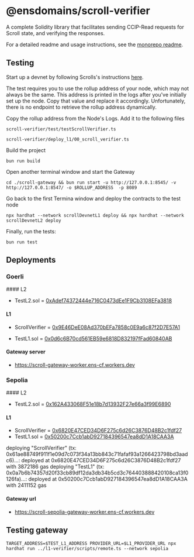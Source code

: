 # @ensdomains/scroll-verifier

A complete Solidity library that facilitates sending CCIP-Read requests for Scroll state, and verifying the responses.

For a detailed readme and usage instructions, see the [monorepo readme](https://github.com/ensdomains/evmgateway/tree/main).

## Testing

Start up a devnet by following Scrolls's instructions [here](https://docs.scroll.io/node-running/how-tos/local-dev-node).

The test requires you to use the rollup address of your node, which may not always be the same. This address is printed in the logs after you've initially set up the node. Copy that value and replace it accordingly. Unfortunately, there is no endpoint to retrieve the rollup address dynamically.

Copy the rollup address from the Node's Logs. Add it to the following files

```
scroll-verifier/test/testScrollVerifier.ts
```

```
scroll-verifier/deploy_l1/00_scroll_verifier.ts
```

Build the project

```
bun run build
```

Open another terminal window and start the Gateway

```
cd ./scroll-gateway && bun run start -u http://127.0.0.1:8545/ -v http://127.0.0.1:8547/ -o $ROLLUP_ADDRESS  -p 8089
```

Go back to the first Termina window and deploy the contracts to the test node

```
npx hardhat --network scrollDevnetL1 deploy && npx hardhat --network scrollDevnetL2 deploy
```

Finally, run the tests:

```
bun run test
```

## Deployments

### Goerli

#### L2

- TestL2.sol = [0xAdef74372444e716C0473dEe1F9Cb3108EFa3818](https://goerli.scrollscan.dev/address/0xAdef74372444e716C0473dEe1F9Cb3108EFa3818#code)

#### L1

- ScrollVerifier = [0x9E46DeE08Ad370bEFa7858c0E9a6c87f2D7E57A1](https://goerli.etherscan.io/address/0x9E46DeE08Ad370bEFa7858c0E9a6c87f2D7E57A1#code)

- TestL1.sol = [0x0d6c6B70cd561EB59e6818D832197fFad60840AB](https://goerli.etherscan.io/address/0x0d6c6B70cd561EB59e6818D832197fFad60840AB#code)

#### Gateway server

- https://scroll-gateway-worker.ens-cf.workers.dev


### Sepolia

#### L2

- TestL2.sol = [0x162A433068F51e18b7d13932F27e66a3f99E6890](https://api-sepolia.scrollscan.dev/address/0x162A433068F51e18b7d13932F27e66a3f99E6890#code)

#### L1

- ScrollVerifier = [0x6820E47CED34D6F275c6d26C3876D48B2c1fdf27](https://sepolia.etherscan.io/address/0x6820E47CED34D6F275c6d26C3876D48B2c1fdf27#code)
- TestL1.sol = [0x50200c7Ccb1abD927184396547ea8dD1A18CAA3A](https://sepolia.etherscan.io/address/0x50200c7Ccb1abD927184396547ea8dD1A18CAA3A#code)

deploying "ScrollVerifier" (tx: 0x61ae88749f911f1e09d7c073f34a13bb843c71fafaf93a1266423798bd3aadc6)...: deployed at 0x6820E47CED34D6F275c6d26C3876D48B2c1fdf27 with 3872186 gas
deploying "TestL1" (tx: 0x0a7b6b74357d20f33cb89df12da3db34b5cd3c764403888420108ca13f0126fa)...: deployed at 0x50200c7Ccb1abD927184396547ea8dD1A18CAA3A with 2411152 gas

#### Gateway url

- https://scroll-sepolia-gateway-worker.ens-cf.workers.dev

## Testing gateway

```
TARGET_ADDRESS=$TEST_L1_ADDRESS PROVIDER_URL=$L1_PROVIDER_URL npx hardhat run ../l1-verifier/scripts/remote.ts --network sepolia
```